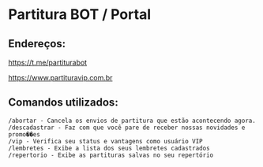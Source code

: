 # Partitura BOT / Portal

## Endereços:

https://t.me/partiturabot

https://www.partituravip.com.br

## Comandos utilizados:

```
/abortar - Cancela os envios de partitura que estão acontecendo agora.
/descadastrar - Faz com que você pare de receber nossas novidades e promo��es
/vip - Verifica seu status e vantagens como usuário VIP
/lembretes - Exibe a lista dos seus lembretes cadastrados
/repertorio - Exibe as partituras salvas no seu repertório
```